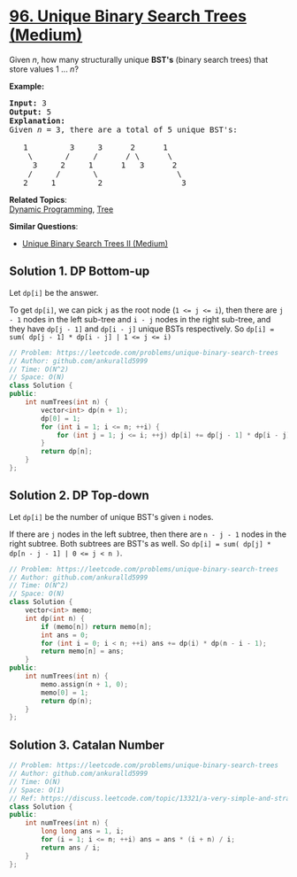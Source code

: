 # [96. Unique Binary Search Trees (Medium)](https://leetcode.com/problems/unique-binary-search-trees/)

<p>Given <em>n</em>, how many structurally unique <strong>BST's</strong> (binary search trees) that store values 1 ...&nbsp;<em>n</em>?</p>

<p><strong>Example:</strong></p>

<pre><strong>Input:</strong> 3
<strong>Output:</strong> 5
<strong>Explanation:
</strong>Given <em>n</em> = 3, there are a total of 5 unique BST's:

   1         3     3      2      1
    \       /     /      / \      \
     3     2     1      1   3      2
    /     /       \                 \
   2     1         2                 3
</pre>


**Related Topics**:  
[Dynamic Programming](https://leetcode.com/tag/dynamic-programming/), [Tree](https://leetcode.com/tag/tree/)

**Similar Questions**:
* [Unique Binary Search Trees II (Medium)](https://leetcode.com/problems/unique-binary-search-trees-ii/)

## Solution 1. DP Bottom-up

Let `dp[i]` be the answer.

To get `dp[i]`, we can pick `j` as the root node (`1 <= j <= i`), then there are `j - 1` nodes in the left sub-tree and `i - j` nodes in the right sub-tree, and they have `dp[j - 1]` and `dp[i - j]` unique BSTs respectively. So `dp[i] = sum( dp[j - 1] * dp[i - j] | 1 <= j <= i)`

```cpp
// Problem: https://leetcode.com/problems/unique-binary-search-trees
// Author: github.com/ankuralld5999
// Time: O(N^2)
// Space: O(N)
class Solution {
public:
    int numTrees(int n) {
        vector<int> dp(n + 1);
        dp[0] = 1;
        for (int i = 1; i <= n; ++i) {
            for (int j = 1; j <= i; ++j) dp[i] += dp[j - 1] * dp[i - j];
        }
        return dp[n];
    }
};
```

## Solution 2. DP Top-down

Let `dp[i]` be the number of unique BST's given `i` nodes.

If there are `j` nodes in the left subtree, then there are `n - j - 1` nodes in the right subtree. Both subtrees are BST's as well. So `dp[i] = sum( dp[j] * dp[n - j - 1] | 0 <= j < n )`.

```cpp
// Problem: https://leetcode.com/problems/unique-binary-search-trees
// Author: github.com/ankuralld5999
// Time: O(N^2)
// Space: O(N)
class Solution {
    vector<int> memo;
    int dp(int n) {
        if (memo[n]) return memo[n];
        int ans = 0;
        for (int i = 0; i < n; ++i) ans += dp(i) * dp(n - i - 1);
        return memo[n] = ans;
    }
public:
    int numTrees(int n) {
        memo.assign(n + 1, 0);
        memo[0] = 1;
        return dp(n);
    }
};
```

## Solution 3. Catalan Number


```cpp
// Problem: https://leetcode.com/problems/unique-binary-search-trees
// Author: github.com/ankuralld5999
// Time: O(N)
// Space: O(1)
// Ref: https://discuss.leetcode.com/topic/13321/a-very-simple-and-straight-ans-based-on-math-catalan-number-o-n-times-o-1-space
class Solution {
public:
    int numTrees(int n) {
        long long ans = 1, i;
        for (i = 1; i <= n; ++i) ans = ans * (i + n) / i;
        return ans / i;
    }
};
```
